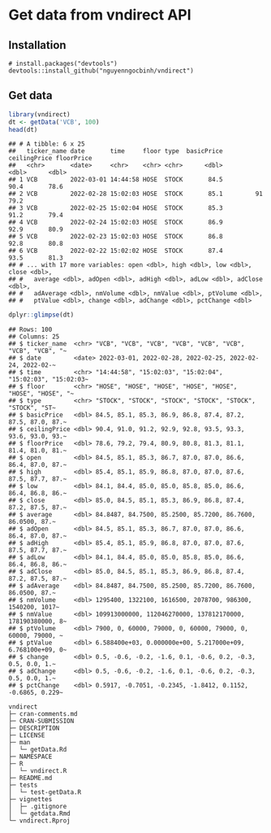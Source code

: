 # Get data from vndirect API

## Installation 

```{r}
# install.packages("devtools")
devtools::install_github("nguyenngocbinh/vndirect")
```

## Get data

``` r
library(vndirect)
dt <- getData('VCB', 100)
head(dt)
```

    ## # A tibble: 6 x 25
    ##   ticker_name date       time     floor type  basicPrice ceilingPrice floorPrice
    ##   <chr>       <date>     <chr>    <chr> <chr>      <dbl>        <dbl>      <dbl>
    ## 1 VCB         2022-03-01 14:44:58 HOSE  STOCK       84.5         90.4       78.6
    ## 2 VCB         2022-02-28 15:02:03 HOSE  STOCK       85.1         91         79.2
    ## 3 VCB         2022-02-25 15:02:04 HOSE  STOCK       85.3         91.2       79.4
    ## 4 VCB         2022-02-24 15:02:03 HOSE  STOCK       86.9         92.9       80.9
    ## 5 VCB         2022-02-23 15:02:03 HOSE  STOCK       86.8         92.8       80.8
    ## 6 VCB         2022-02-22 15:02:02 HOSE  STOCK       87.4         93.5       81.3
    ## # ... with 17 more variables: open <dbl>, high <dbl>, low <dbl>, close <dbl>,
    ## #   average <dbl>, adOpen <dbl>, adHigh <dbl>, adLow <dbl>, adClose <dbl>,
    ## #   adAverage <dbl>, nmVolume <dbl>, nmValue <dbl>, ptVolume <dbl>,
    ## #   ptValue <dbl>, change <dbl>, adChange <dbl>, pctChange <dbl>

``` r
dplyr::glimpse(dt)
```

    ## Rows: 100
    ## Columns: 25
    ## $ ticker_name  <chr> "VCB", "VCB", "VCB", "VCB", "VCB", "VCB", "VCB", "VCB", "~
    ## $ date         <date> 2022-03-01, 2022-02-28, 2022-02-25, 2022-02-24, 2022-02-~
    ## $ time         <chr> "14:44:58", "15:02:03", "15:02:04", "15:02:03", "15:02:03~
    ## $ floor        <chr> "HOSE", "HOSE", "HOSE", "HOSE", "HOSE", "HOSE", "HOSE", "~
    ## $ type         <chr> "STOCK", "STOCK", "STOCK", "STOCK", "STOCK", "STOCK", "ST~
    ## $ basicPrice   <dbl> 84.5, 85.1, 85.3, 86.9, 86.8, 87.4, 87.2, 87.5, 87.0, 87.~
    ## $ ceilingPrice <dbl> 90.4, 91.0, 91.2, 92.9, 92.8, 93.5, 93.3, 93.6, 93.0, 93.~
    ## $ floorPrice   <dbl> 78.6, 79.2, 79.4, 80.9, 80.8, 81.3, 81.1, 81.4, 81.0, 81.~
    ## $ open         <dbl> 84.5, 85.1, 85.3, 86.7, 87.0, 87.0, 86.6, 86.4, 87.0, 87.~
    ## $ high         <dbl> 85.4, 85.1, 85.9, 86.8, 87.0, 87.0, 87.6, 87.5, 87.7, 87.~
    ## $ low          <dbl> 84.1, 84.4, 85.0, 85.0, 85.8, 85.0, 86.6, 86.4, 86.8, 86.~
    ## $ close        <dbl> 85.0, 84.5, 85.1, 85.3, 86.9, 86.8, 87.4, 87.2, 87.5, 87.~
    ## $ average      <dbl> 84.8487, 84.7500, 85.2500, 85.7200, 86.7600, 86.0500, 87.~
    ## $ adOpen       <dbl> 84.5, 85.1, 85.3, 86.7, 87.0, 87.0, 86.6, 86.4, 87.0, 87.~
    ## $ adHigh       <dbl> 85.4, 85.1, 85.9, 86.8, 87.0, 87.0, 87.6, 87.5, 87.7, 87.~
    ## $ adLow        <dbl> 84.1, 84.4, 85.0, 85.0, 85.8, 85.0, 86.6, 86.4, 86.8, 86.~
    ## $ adClose      <dbl> 85.0, 84.5, 85.1, 85.3, 86.9, 86.8, 87.4, 87.2, 87.5, 87.~
    ## $ adAverage    <dbl> 84.8487, 84.7500, 85.2500, 85.7200, 86.7600, 86.0500, 87.~
    ## $ nmVolume     <dbl> 1295400, 1322100, 1616500, 2078700, 986300, 1540200, 1017~
    ## $ nmValue      <dbl> 109913000000, 112046270000, 137812170000, 178190380000, 8~
    ## $ ptVolume     <dbl> 7900, 0, 60000, 79000, 0, 60000, 79000, 0, 60000, 79000, ~
    ## $ ptValue      <dbl> 6.588400e+03, 0.000000e+00, 5.217000e+09, 6.768100e+09, 0~
    ## $ change       <dbl> 0.5, -0.6, -0.2, -1.6, 0.1, -0.6, 0.2, -0.3, 0.5, 0.0, 1.~
    ## $ adChange     <dbl> 0.5, -0.6, -0.2, -1.6, 0.1, -0.6, 0.2, -0.3, 0.5, 0.0, 1.~
    ## $ pctChange    <dbl> 0.5917, -0.7051, -0.2345, -1.8412, 0.1152, -0.6865, 0.229~


```
vndirect
├─ cran-comments.md
├─ CRAN-SUBMISSION
├─ DESCRIPTION
├─ LICENSE
├─ man
│  └─ getData.Rd
├─ NAMESPACE
├─ R
│  └─ vndirect.R
├─ README.md
├─ tests
│  └─ test-getData.R
├─ vignettes
│  ├─ .gitignore
│  └─ getdata.Rmd
└─ vndirect.Rproj

```